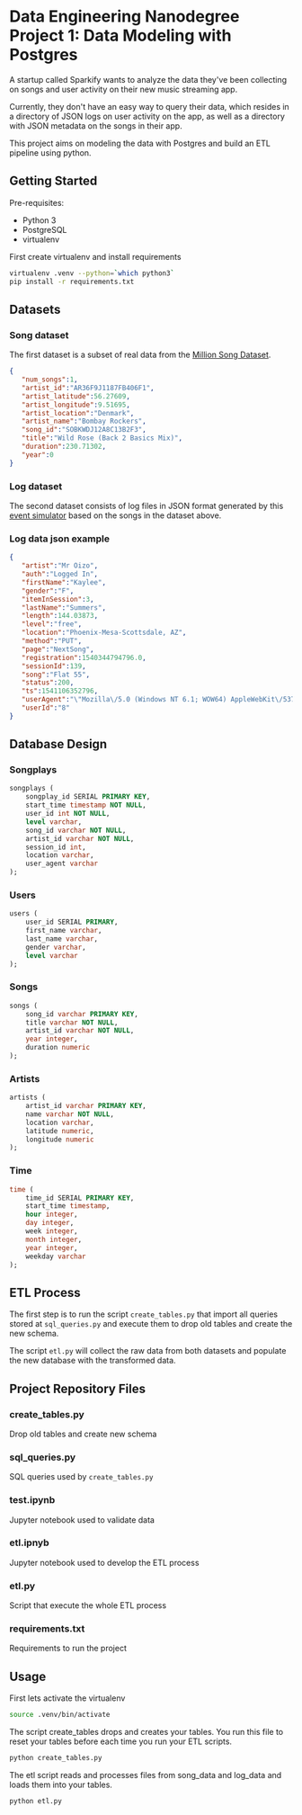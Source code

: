 # Data Engineering Nanodegree Project 1: Data Modeling with Postgres

A startup called Sparkify wants to analyze the data they've been collecting on songs and user activity on their new music streaming app. 

Currently, they don't have an easy way to query their data, which resides in a directory of JSON logs on user activity on the app, as well as a directory with JSON metadata on the songs in their app.

This project aims on modeling the data with Postgres and build an ETL pipeline using python.

## Getting Started

Pre-requisites:

- Python 3
- PostgreSQL
- virtualenv

First create virtualenv and install requirements

``` sh
virtualenv .venv --python=`which python3`
pip install -r requirements.txt
```

## Datasets
### Song dataset

The first dataset is a subset of real data from the [Million Song Dataset](https://labrosa.ee.columbia.edu/millionsong/).
```json
{
   "num_songs":1,
   "artist_id":"AR36F9J1187FB406F1",
   "artist_latitude":56.27609,
   "artist_longitude":9.51695,
   "artist_location":"Denmark",
   "artist_name":"Bombay Rockers",
   "song_id":"SOBKWDJ12A8C13B2F3",
   "title":"Wild Rose (Back 2 Basics Mix)",
   "duration":230.71302,
   "year":0
}
```
### Log dataset
The second dataset consists of log files in JSON format generated by this [event simulator](https://github.com/Interana/eventsim) based on the songs in the dataset above.

### Log data json example
```json
{
   "artist":"Mr Oizo",
   "auth":"Logged In",
   "firstName":"Kaylee",
   "gender":"F",
   "itemInSession":3,
   "lastName":"Summers",
   "length":144.03873,
   "level":"free",
   "location":"Phoenix-Mesa-Scottsdale, AZ",
   "method":"PUT",
   "page":"NextSong",
   "registration":1540344794796.0,
   "sessionId":139,
   "song":"Flat 55",
   "status":200,
   "ts":1541106352796,
   "userAgent":"\"Mozilla\/5.0 (Windows NT 6.1; WOW64) AppleWebKit\/537.36 (KHTML, like Gecko) Chrome\/35.0.1916.153 Safari\/537.36\"",
   "userId":"8"
}
```
## Database Design
### Songplays
```sql
songplays (
	songplay_id SERIAL PRIMARY KEY,
	start_time timestamp NOT NULL,
	user_id int NOT NULL,
	level varchar,
	song_id varchar NOT NULL,
	artist_id varchar NOT NULL,
	session_id int,
	location varchar,
	user_agent varchar
);
```

### Users
```sql
users (
    user_id SERIAL PRIMARY,
    first_name varchar,
    last_name varchar,
    gender varchar,
    level varchar
);
```

### Songs
```sql
songs (
    song_id varchar PRIMARY KEY,
    title varchar NOT NULL,
    artist_id varchar NOT NULL,
    year integer,
    duration numeric
);
```

### Artists
```sql
artists (
	artist_id varchar PRIMARY KEY,
	name varchar NOT NULL,
	location varchar,
	latitude numeric,
	longitude numeric
);
```
### Time

```sql
time (
    time_id SERIAL PRIMARY KEY,
    start_time timestamp,
    hour integer,
    day integer,
    week integer,
    month integer,
    year integer,
    weekday varchar
);
```

## ETL Process
The first step is to run the script `create_tables.py` that import all queries stored at `sql_queries.py` and execute them to drop old tables and create the new schema.

The script `etl.py` will collect the raw data from both datasets and populate the new database with the transformed data.

## Project Repository Files

### create_tables.py
Drop old tables and create new schema

### sql_queries.py
SQL queries used by `create_tables.py`

### test.ipynb
Jupyter notebook used to validate data

### etl.ipnyb
Jupyter notebook used to develop the ETL process

### etl.py
Script that execute the whole ETL process

### requirements.txt
Requirements to run the project

## Usage

First lets activate the virtualenv

``` sh
source .venv/bin/activate
```

The script create_tables drops and creates your tables. You run this file to reset your tables before each time you run your ETL scripts.

``` sh
python create_tables.py
```

The etl script reads and processes files from song_data and log_data and loads them into your tables.

``` sh
python etl.py
```
